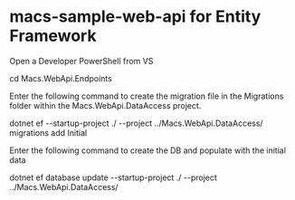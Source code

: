 # macs-sample-web-api for Entity Framework
Open a Developer PowerShell from VS

cd Macs.WebApi.Endpoints

Enter the following command to create the migration file in the Migrations folder within the Macs.WebApi.DataAccess project.

dotnet ef --startup-project ./ --project ../Macs.WebApi.DataAccess/ migrations add Initial

Enter the following command to create the DB and populate with the initial data

dotnet ef database update --startup-project ./ --project ../Macs.WebApi.DataAccess/
